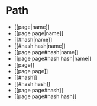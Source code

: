 # Path

* [[page|name]]
* [[page page|name]]
* [[#hash|name]]
* [[#hash hash|name]]
* [[page page#hash|name]]
* [[page page#hash hash|name]]
* [[page]]
* [[page page]]
* [[#hash]]
* [[#hash hash]]
* [[page page#hash]]
* [[page page#hash hash]]
